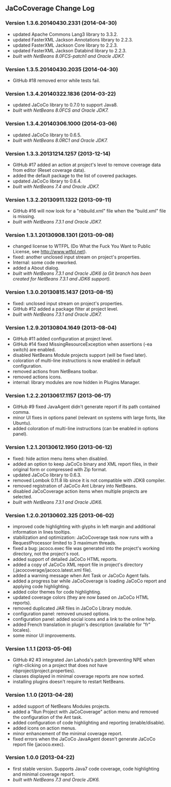 ## JaCoCoverage Change Log

### Version 1.3.6.20140430.2331 (2014-04-30)
* updated Apache Commons Lang3 library to 3.3.2.
* updated FasterXML Jackson Annotations library to 2.2.3.
* updated FasterXML Jackson Core library to 2.2.3.
* updated FasterXML Jackson Databind library to 2.2.3.
* *built with NetBeans 8.0FCS-patch1 and Oracle JDK7.*

### Version 1.3.5.20140430.2035 (2014-04-30)
* GitHub #18 removed error while tests fail.

### Version 1.3.4.20140322.1836 (2014-03-22)
* updated JaCoCo library to 0.7.0 to support Java8.
* *built with NetBeans 8.0FCS and Oracle JDK7.*

### Version 1.3.4.20140306.1000 (2014-03-06)
* updated JaCoCo library to 0.6.5.
* *built with NetBeans 8.0RC1 and Oracle JDK7.*

### Version 1.3.3.20131214.1257 (2013-12-14)
* GitHub #17 added an action at project's level to remove coverage data from editor (Reset coverage data).
* added the default package to the list of covered packages.
* updated JaCoCo library to 0.6.4.
* *built with NetBeans 7.4 and Oracle JDK7.*

### Version 1.3.2.20130911.1322 (2013-09-11)
* GitHub #16 will now look for a "nbbuild.xml" file when the "build.xml" file is missing.
* *built with NetBeans 7.3.1 and Oracle JDK7.*

### Version 1.3.1.20130908.1301 (2013-09-08)
* changed license to WTFPL (Do What the Fuck You Want to Public License, see http://www.wtfpl.net).
* fixed: another unclosed input stream on project's properties.
* Internal: some code reworked.
* added a About dialog.
* *built with NetBeans 7.3.1 and Oracle JDK6 (a Git branch has been created for NetBeans 7.3.1 and JDK6 support).*

### Version 1.3.0.20130815.1437 (2013-08-15)
* fixed: unclosed input stream on project's properties.
* GitHub #12 added a package filter at project level.
* *built with NetBeans 7.3.1 and Oracle JDK7.*

### Version 1.2.9.20130804.1649 (2013-08-04)
* GitHub #11 added configuration at project level.
* GitHub #14 fixed MissingResourceException when assertions (-ea switch) are enabled.
* disabled NetBeans Module projects support (will be fixed later).
* coloration of multi-line instructions is now enabled in default configuration.
* removed actions from NetBeans toolbar.
* removed actions icons.
* internal: library modules are now hidden in Plugins Manager.

### Version 1.2.2.20130617.1157 (2013-06-17)
* GitHub #9 fixed JavaAgent didn't generate report if its path contained comma.
* minor UI fixes in options panel (relevant on systems with large fonts, like Ubuntu).
* added coloration of multi-line instructions (can be enabled in options panel).

### Version 1.2.1.20130612.1950 (2013-06-12)
* fixed: hide action menu items when disabled.
* added an option to keep JaCoCo binary and XML report files, in their original form or compressed with Zip format.
* updated JaCoCo library to 0.6.3.
* removed Lombok 0.11.8 lib since it is not compatible with JDK8 compiler.
* removed registration of JaCoCo Ant Library into NetBeans.
* disabled JaCoCoverage action items when multiple projects are selected.
* *built with NetBeans 7.3.1 and Oracle JDK6.*

### Version 1.2.0.20130602.325 (2013-06-02)
* improved code highlighting with glyphs in left margin and additional information in lines tooltips.
* stabilization and optimization: JaCoCoverage task now runs with a RequestProcessor limited to 3 maximum threads.
* fixed a bug: jacoco.exec file was generated into the project's working directory, not the project's root.
* added support of detailed JaCoCo HTML reports.
* added a copy of JaCoCo XML report file in project's directory (.jacocoverage/jacoco.latest.xml file).
* added a warning message when Ant Task or JaCoCo Agent fails.
* added a progress bar while JaCoCoverage is loading JaCoCo report and applying code highlighting.
* added color themes for code highlighting.
* updated coverage colors (they are now based on JaCoCo HTML reports).
* removed duplicated JAR files in JaCoCo Library module.
* configuration panel: removed unused options.
* configuration panel: added social icons and a link to the online help.
* added French translation in plugin's description (available for "fr" locales).
* some minor UI improvements.

### Version 1.1.1 (2013-05-06)
* GitHub #2 #3 integrated Jan Lahoda's patch (preventing NPE when right-clicking on a project that does not have nbproject/project.properties).
* classes displayed in minimal coverage reports are now sorted.
* installing plugins doesn't require to restart NetBeans.

### Version 1.1.0 (2013-04-28)
* added support of NetBeans Modules projects.
* added a "Run Project with JaCoCoverage" action menu and removed the configuration of the Ant task.
* added configuration of code highlighting and reporting (enable/disable).
* added icons on action menus.
* minor enhancement of the minimal coverage report.
* fixed errors when the JaCoCo JavaAgent doesn't generate JaCoCo report file (jacoco.exec).

### Version 1.0.0 (2013-04-22)
* first stable version. Supports Java7 code coverage, code highlighting and minimal coverage report.
* *built with NetBeans 7.3 and Oracle JDK6.*
